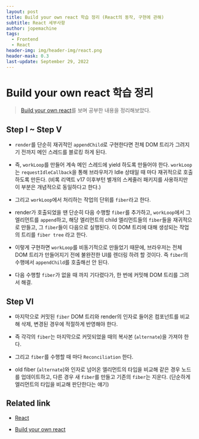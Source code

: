 ```yaml
---
layout: post
title: Build your own react 학습 정리 (React의 동작, 구현에 관해)
subtitle: React 세부사항
author: jopemachine
tags:
  - Frontend
  - React
header-img: img/header-img/react.png
header-mask: 0.3
last-update: September 29, 2022
---
```


# Build your own react 학습 정리

> [Build your own react](https://pomb.us/build-your-own-react/)를 보며 공부한 내용을 정리해보았다.

## Step I ~ Step V

- `render`를 단순히 재귀적인 `appendChild`로 구현한다면 전체 DOM 트리가 그려지기 전까지 메인 스레드를 블로킹 하게 된다.

- 즉, `workLoop`를 만들어 계속 메인 스레드에 yield 하도록 만들어야 한다. `workLoop`는 `requestIdleCallback`을 통해 브라우저가 Idle 상태일 때 마다 재귀적으로 호출하도록 만든다. (비록 리액트 v17 이후부턴 별개의 스케줄러 패키지를 사용하지만 이 부분은 개념적으로 동일하다고 한다.)

- 그리고 `workLoop`에서 처리하는 작업의 단위를 `fiber`라고 한다.

- render가 호출되었을 땐 단순히 다음 수행할 `fiber`를 추가하고, `workLoop`에서 그 엘리먼트를 `append`하고, 해당 엘리먼트의 child 엘리먼트들의 `fiber`들을 재귀적으로 만들고, 그 `fiber`들이 다음으로 실행된다. 이 DOM 트리에 대해 생성되는 작업의 트리를 `fiber tree` 라고 한다.

- 이렇게 구현하면 `workLoop`를 비동기적으로 만들었기 때문에, 브라우저는 전체 DOM 트리가 만들어지기 전에 불완전한 UI를 렌더링 하려 할 것이다. 즉 `fiber`의 수행에서 `appendChild`를 호출해선 안 된다.

- 다음 수행할 `fiber`가 없을 때 까지 기다렸다가, 한 번에 커밋해 DOM 트리를 그려서 해결.

## Step VI

- 마지막으로 커밋된 `fiber` DOM 트리와 render의 인자로 들어온 컴포넌트를 비교해 삭제, 변경된 경우에 적절하게 반영해야 한다.

- 즉 각각의 `fiber`는 마지막으로 커밋되었을 때의 복사본 (`alternate`)을 가져야 한다.

- 그리고 `fiber`를 수행할 때 마다 `Reconciliation` 한다.

- old fiber (`alternate`)와 인자로 넘어온 엘리먼트의 타입을 비교해 같은 경우 노드를 업데이트하고, 다른 경우 새 `fiber`를 만들고 기존의 `fiber`는 지운다. (단순하게 엘리먼트의 타입을 비교해 판단한다는 얘기)

## Related link

- [React](https://github.com/facebook/react/tree/8f4dc3e5d005459058ed7ffc26c2fb76b845ce62/packages/react-dom/src/client)

- [Build your own react](https://pomb.us/build-your-own-react/)
